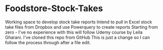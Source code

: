 # Foodstore-Stock-Takes
Working space to develop stock take reports
Intend to pull in Excel stock take files from Dropbox and use Powerquery to create reports
Starting from zero - I've no experience with this will follow Udemy course by Leila Gharani.
I've cloned this repo from GitHub
This is just a change so I can follow the process through after a file edit.

